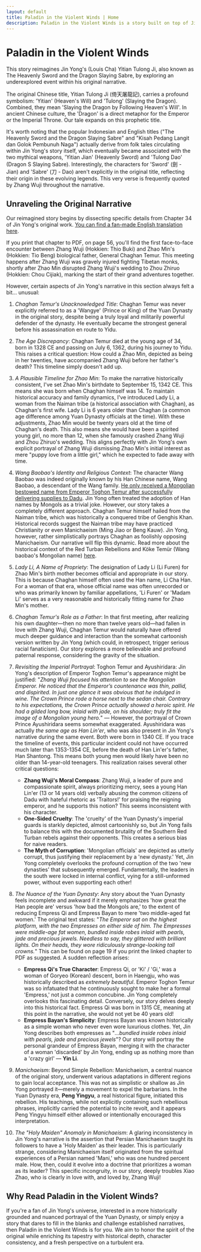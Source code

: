 ```yaml
---
layout: default
title: Paladin in the Violent Winds | Home
description: Paladin in the Violent Winds is a story built on top of Jin Yong's classic Yitian Tulong Ji, or 'The Heavenly Sword and The Dragon Slaying Sabre', but with twists to align closely with historical events during the late Yuan Dynasty backdrop.
---
```


# Paladin in the Violent Winds

This story reimagines Jin Yong's (Louis Cha) Yitian Tulong Ji, also known as The Heavenly Sword and the Dragon Slaying Sabre, by exploring an underexplored event within his original narrative.

The original Chinese title, Yitian Tulong Ji (倚天屠龍記), carries a profound symbolism: 'Yitian' (Heaven's Will) and 'Tulong' (Slaying the Dragon). Combined, they mean 'Slaying the Dragon by Following Heaven's Will'. In ancient Chinese culture, the 'Dragon' is a direct metaphor for the Emperor or the Imperial Throne. Our tale expands on this prophetic title.

It's worth noting that the popular Indonesian and English titles ("The Heavenly Sword and the Dragon Slaying Sabre" and "Kisah Pedang Langit dan Golok Pembunuh Naga") actually derive from folk tales circulating within Jin Yong's story itself, which eventually became associated with the two mythical weapons, 'Yitian Jian' (Heavenly Sword) and 'Tulong Dao' (Dragon S Slaying Sabre). Interestingly, the characters for 'Sword' (劍 - Jian) and 'Sabre' (刀 - Dao) aren't explicitly in the original title, reflecting their origin in these evolving legends. This very verse is frequently quoted by Zhang Wuji throughout the narrative.


## Unraveling the Original Narrative

Our reimagined story begins by dissecting specific details from Chapter 34 of Jin Yong's original work. [You can find a fan-made English translation here](https://foxswuxia.wordpress.com/condor-trilogy-heaven-sword-dragon-saber/yttlj-chapter-34/).

If you print that chapter to PDF, on page 56, you'll find the first face-to-face encounter between Zhang Wuji (Hokkien: Thio Buki) and Zhao Min's (Hokkien: Tio Beng) biological father, General Chaghan Temur. This meeting happens after Zhang Wuji was gravely injured fighting Tibetan monks, shortly after Zhao Min disrupted Zhang Wuji's wedding to Zhou Zhiruo (Hokkien: Chou Cijiak), marking the start of their grand adventures together.

However, certain aspects of Jin Yong's narrative in this section always felt a bit... unusual:

1. *Chaghan Temur's Unacknowledged Title*: Chaghan Temur was never explicitly referred to as a 'Wangye' (Prince or King) of the Yuan Dynasty in the original story, despite being a truly loyal and militarily powerful defender of the dynasty. He eventually became the strongest general before his assassination en route to Yidu.

2. *The Age Discrepancy*: Chaghan Temur died at the young age of 34, born in 1328 CE and passing on July 6, 1362, during his journey to Yidu. This raises a critical question: How could a Zhao Min, depicted as being in her twenties, have accompanied Zhang Wuji before her father's death? This timeline simply doesn't add up.

3. *A Plausible Timeline for Zhao Min*: To make the narrative historically consistent, I've set Zhao Min's birthdate to September 15, 1342 CE. This means she was born when Chaghan himself was 14. To maintain historical accuracy and family dynamics, I've introduced Lady Li, a woman from the Naiman tribe (a historical association with Chaghan), as Chaghan's first wife. Lady Li is 6 years older than Chaghan (a common age difference among Yuan Dynasty officials at the time). With these adjustments, Zhao Min would be twenty years old at the time of Chaghan's death. This also means she would have been a spirited young girl, no more than 12, when she famously crashed Zhang Wuji and Zhou Zhiruo's wedding. This aligns perfectly with Jin Yong's own explicit portrayal of Zhang Wuji dismissing Zhao Min's initial interest as mere "puppy love from a little girl," which he expected to fade away with time.

4. *Wang Baobao's Identity and Religious Context*: The character Wang Baobao was indeed originally known by his Han Chinese name, Wang Baobao, a descendant of the Wang family. [He only received a Mongolian bestowed name from Emperor Toghon Temur after successfully delivering supplies to Dadu](https://en.wikipedia.org/wiki/Red_Turban_Rebellions#K%C3%B6ke_Tem%C3%BCr). Jin Yong often treated the adoption of Han names by Mongols as a trivial joke. However, our story takes a completely different approach. Chaghan Temur himself hailed from the Naiman tribe, which was historically a conquered tribe of Genghis Khan. Historical records suggest the Naiman tribe may have practiced Christianity or even Manichaeism (Ming Jiao or Beng Kauw). Jin Yong, however, rather simplistically portrays Chaghan as foolishly opposing Manichaeism. Our narrative will flip this dynamic. Read more about the historical context of the Red Turban Rebellions and Köke Temür (Wang baobao's Mongolian name) [here](https://en.wikipedia.org/wiki/Red_Turban_Rebellions#K%C3%B6ke_Tem%C3%BCr).

5. *Lady Li, A Name of Propriety*: The designation of Lady Li (Li Furen) for Zhao Min's birth mother becomes official and appropriate in our story. This is because Chaghan himself often used the Han name, Li Cha Han. For a woman of that era, whose official name was often unrecorded or who was primarily known by familiar appellations, 'Li Furen' or 'Madam Li' serves as a very reasonable and historically fitting name for Zhao Min's mother.

6. *Chaghan Temur's Role as a Father*: In that first meeting, after realizing his own daughter—then no more than twelve years old—had fallen in love with Zhang Wuji, Chaghan Temur would naturally have offered much deeper guidance and interaction than the somewhat cartoonish version written by Jin Yong (which could, in retrospect, trigger serious racial fanaticism). Our story explores a more believable and profound paternal response, considering the gravity of the situation.

7. *Revisiting the Imperial Portrayal*: Toghon Temur and Ayushiridara: Jin Yong's description of Emperor Toghon Temur's appearance might be justified: "*Zhang Wuji focused his attention to see the Mongolian Emperor. He noticed that the Emperor’s countenance was thin, pallid, and dispirited. In just one glance it was obvious that he indulged in wine. The Crown Prince rode a horse next to the sedan chair. Contrary to his expectations, the Crown Prince actually showed a heroic spirit. He had a gilded long bow, inlaid with jade, on his shoulder; truly fit the image of a Mongolian young hero.*" — However, the portrayal of Crown Prince Ayushiridara seems somewhat exaggerated. Ayushiridara was actually *the same age as Han Lin'er*, who was also present in Jin Yong's narrative during the same event. Both were born in 1340 CE. If you trace the timeline of events, this particular incident could not have occurred much later than 1353-1354 CE, before the death of Han Lin'er's father, Han Shantong. This means both young men would likely have been no older than 14-year-old teenagers. This realization raises several other critical questions:

    - **Zhang Wuji's Moral Compass**: Zhang Wuji, a leader of pure and compassionate spirit, always prioritizing mercy, sees a young Han Lin'er (13 or 14 years old) verbally abusing the common citizens of Dadu with hateful rhetoric as 'Traitors!' for praising the reigning emperor, and he supports this notion? This seems inconsistent with his character.
    - **One-Sided Cruelty**: The 'cruelty' of the Yuan Dynasty's imperial guards is starkly depicted, almost cartoonishly so, but Jin Yong fails to balance this with the documented brutality of the Southern Red Turban rebels against their opponents. This creates a serious bias for naive readers.
    - **The Myth of Corruption**: 'Mongolian officials' are depicted as utterly corrupt, thus justifying their replacement by a 'new dynasty.' Yet, Jin Yong completely overlooks the profound corruption of the two 'new dynasties' that subsequently emerged. Fundamentally, the leaders in the south were locked in internal conflict, vying for a still-unformed power, without even supporting each other!

8. *The Nuance of the Yuan Dynasty*: Any story about the Yuan Dynasty feels incomplete and awkward if it merely emphasizes 'how great the Han people are' versus 'how bad the Mongols are,' to the extent of reducing Empress Qi and Empress Bayan to mere 'two middle-aged fat women.' The original text states: "*The Emperor sat on the highest platform, with the two Empresses on either side of him. The Empresses were middle-age fat women, bundled inside robes inlaid with pearls, jade and precious jewels. Needless to say, they glittered with brilliant lights. On their heads, they wore ridiculously strange-looking tall crowns.*" This can be found on page 19 if you print the linked chapter to PDF as suggested. A sudden reflection arises:

    - **Empress Qi's True Character**: Empress Qi, or 'Ki' / 'Gi,' was a woman of Goryeo (Korean) descent, born in Haengju, who was historically described as *extremely beautiful*. Emperor Toghon Temur was so infatuated that he continuously sought to make her a formal 'Empress,' not just a common concubine. Jin Yong completely overlooks this fascinating detail. Conversely, our story delves deeply into this historical fact. Empress Qi was born in 1315 CE, meaning at this point in the narrative, she would not yet be 40 years old!
    - **Empress Bayan's Simplicity**: Empress Bayan was known historically as a simple woman who never even wore luxurious clothes. Yet, Jin Yong describes both empresses as "*...bundled inside robes inlaid with pearls, jade and precious jewels*"? Our story will portray the personal grandeur of Empress Bayan, merging it with the character of a woman 'discarded' by Jin Yong, ending up as nothing more than a 'crazy girl' — **Yin Li**.

9. *Manichaeism*: Beyond Simple Rebellion: Manichaeism, a central nuance of the original story, underwent various adaptations in different regions to gain local acceptance. This was not as simplistic or shallow as Jin Yong portrayed it—merely a movement to expel the barbarians. In the Yuan Dynasty era, **Peng Yingyu**, a real historical figure, initiated this rebellion. His teachings, while not explicitly containing such rebellious phrases, implicitly carried the potential to incite revolt, and it appears Peng Yingyu himself either allowed or intentionally encouraged this interpretation.

10. *The "Holy Maiden" Anomaly in Manichaeism*: A glaring inconsistency in Jin Yong's narrative is the assertion that Persian Manichaeism taught its followers to have a 'Holy Maiden' as their leader. This is particularly strange, considering Manichaeism itself originated from the spiritual experiences of a Persian named 'Mani,' who was one hundred percent male. How, then, could it evolve into a doctrine that prioritizes a woman as its leader? This specific incongruity, in our story, deeply troubles Xiao Zhao, who is clearly in love with, and loved by, Zhang Wuji!


## Why Read Paladin in the Violent Winds?

If you're a fan of Jin Yong's universe, interested in a more historically grounded and nuanced portrayal of the Yuan Dynasty, or simply enjoy a story that dares to fill in the blanks and challenge established narratives, then Paladin in the Violent Winds is for you. We aim to honor the spirit of the original while enriching its tapestry with historical depth, character consistency, and a fresh perspective on a turbulent era.

